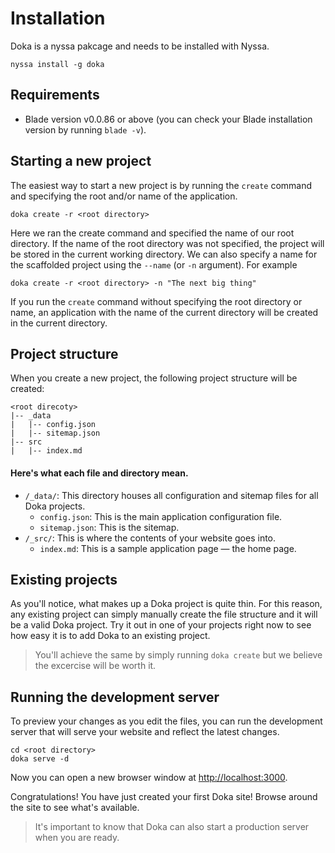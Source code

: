 # Installation

Doka is a nyssa pakcage and needs to be installed with Nyssa.

```
nyssa install -g doka
```

## Requirements

- Blade version v0.0.86 or above (you can check your Blade installation 
  version by running `blade -v`).

## Starting a new project

The easiest way to start a new project is by running the `create` command and 
specifying the root and/or name of the application.

```
doka create -r <root directory> 
```

Here we ran the create command and specified the name of our root directory. 
If the name of the root directory was not specified, the project will be stored 
in the current working directory. We can also specify a name for the scaffolded 
project using the `--name` (or `-n` argument). For example

```
doka create -r <root directory> -n "The next big thing"
```

If you run the `create` command without specifying the root directory or name, 
an application with the name of the current directory will be created in the 
current directory.

## Project structure

When you create a new project, the following project structure will be created:

```
<root direcoty>
|-- _data
|   |-- config.json
|   |-- sitemap.json
|-- src
|   |-- index.md
```

#### Here's what each file and directory mean.

- `/_data/`: This directory houses all configuration and sitemap files for all 
  Doka projects.
  - `config.json`: This is the main application configuration file.
  - `sitemap.json`: This is the sitemap.
- `/_src/`: This is where the contents of your website goes into.
  - `index.md`: This is a sample application page &mdash; the home page.

## Existing projects

As you'll notice, what makes up a Doka project is quite thin. For this reason, 
any existing project can simply manually create the file structure and it will 
be a valid Doka project. Try it out in one of your projects right now to see 
how easy it is to add Doka to an existing project.

> You'll achieve the same by simply running `doka create` but we believe the 
> excercise will be worth it.

## Running the development server

To preview your changes as you edit the files, you can run the development 
server that will serve your website and reflect the latest changes.

```
cd <root directory>
doka serve -d
```

Now you can open a new browser window at [http://localhost:3000](http://localhost:3000).

Congratulations! You have just created your first Doka site! Browse around the 
site to see what's available.

> It's important to know that Doka can also start a production server when you 
> are ready.

